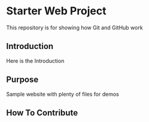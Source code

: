 # Starter Web Project

This repository is for showing how Git and GitHub work

## Introduction 
Here is the Introduction 

## Purpose
Sample website with plenty of files for demos

## How To Contribute